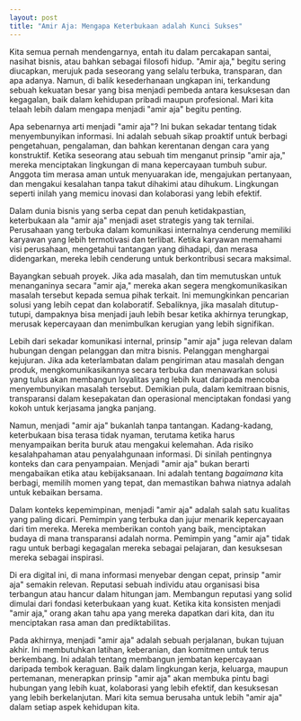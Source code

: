 ```yaml
---
layout: post
title: "Amir Aja: Mengapa Keterbukaan adalah Kunci Sukses"
---
```


Kita semua pernah mendengarnya, entah itu dalam percakapan santai, nasihat bisnis, atau bahkan sebagai filosofi hidup. "Amir aja," begitu sering diucapkan, merujuk pada seseorang yang selalu terbuka, transparan, dan apa adanya. Namun, di balik kesederhanaan ungkapan ini, terkandung sebuah kekuatan besar yang bisa menjadi pembeda antara kesuksesan dan kegagalan, baik dalam kehidupan pribadi maupun profesional. Mari kita telaah lebih dalam mengapa menjadi "amir aja" begitu penting.

Apa sebenarnya arti menjadi "amir aja"? Ini bukan sekadar tentang tidak menyembunyikan informasi. Ini adalah sebuah sikap proaktif untuk berbagi pengetahuan, pengalaman, dan bahkan kerentanan dengan cara yang konstruktif. Ketika seseorang atau sebuah tim menganut prinsip "amir aja," mereka menciptakan lingkungan di mana kepercayaan tumbuh subur. Anggota tim merasa aman untuk menyuarakan ide, mengajukan pertanyaan, dan mengakui kesalahan tanpa takut dihakimi atau dihukum. Lingkungan seperti inilah yang memicu inovasi dan kolaborasi yang lebih efektif.

Dalam dunia bisnis yang serba cepat dan penuh ketidakpastian, keterbukaan ala "amir aja" menjadi aset strategis yang tak ternilai. Perusahaan yang terbuka dalam komunikasi internalnya cenderung memiliki karyawan yang lebih termotivasi dan terlibat. Ketika karyawan memahami visi perusahaan, mengetahui tantangan yang dihadapi, dan merasa didengarkan, mereka lebih cenderung untuk berkontribusi secara maksimal.

Bayangkan sebuah proyek. Jika ada masalah, dan tim memutuskan untuk menanganinya secara "amir aja," mereka akan segera mengkomunikasikan masalah tersebut kepada semua pihak terkait. Ini memungkinkan pencarian solusi yang lebih cepat dan kolaboratif. Sebaliknya, jika masalah ditutup-tutupi, dampaknya bisa menjadi jauh lebih besar ketika akhirnya terungkap, merusak kepercayaan dan menimbulkan kerugian yang lebih signifikan.

Lebih dari sekadar komunikasi internal, prinsip "amir aja" juga relevan dalam hubungan dengan pelanggan dan mitra bisnis. Pelanggan menghargai kejujuran. Jika ada keterlambatan dalam pengiriman atau masalah dengan produk, mengkomunikasikannya secara terbuka dan menawarkan solusi yang tulus akan membangun loyalitas yang lebih kuat daripada mencoba menyembunyikan masalah tersebut. Demikian pula, dalam kemitraan bisnis, transparansi dalam kesepakatan dan operasional menciptakan fondasi yang kokoh untuk kerjasama jangka panjang.

Namun, menjadi "amir aja" bukanlah tanpa tantangan. Kadang-kadang, keterbukaan bisa terasa tidak nyaman, terutama ketika harus menyampaikan berita buruk atau mengakui kelemahan. Ada risiko kesalahpahaman atau penyalahgunaan informasi. Di sinilah pentingnya konteks dan cara penyampaian. Menjadi "amir aja" bukan berarti mengabaikan etika atau kebijaksanaan. Ini adalah tentang *bagaimana* kita berbagi, memilih momen yang tepat, dan memastikan bahwa niatnya adalah untuk kebaikan bersama.

Dalam konteks kepemimpinan, menjadi "amir aja" adalah salah satu kualitas yang paling dicari. Pemimpin yang terbuka dan jujur menarik kepercayaan dari tim mereka. Mereka memberikan contoh yang baik, menciptakan budaya di mana transparansi adalah norma. Pemimpin yang "amir aja" tidak ragu untuk berbagi kegagalan mereka sebagai pelajaran, dan kesuksesan mereka sebagai inspirasi.

Di era digital ini, di mana informasi menyebar dengan cepat, prinsip "amir aja" semakin relevan. Reputasi sebuah individu atau organisasi bisa terbangun atau hancur dalam hitungan jam. Membangun reputasi yang solid dimulai dari fondasi keterbukaan yang kuat. Ketika kita konsisten menjadi "amir aja," orang akan tahu apa yang mereka dapatkan dari kita, dan itu menciptakan rasa aman dan prediktabilitas.

Pada akhirnya, menjadi "amir aja" adalah sebuah perjalanan, bukan tujuan akhir. Ini membutuhkan latihan, keberanian, dan komitmen untuk terus berkembang. Ini adalah tentang membangun jembatan kepercayaan daripada tembok keraguan. Baik dalam lingkungan kerja, keluarga, maupun pertemanan, menerapkan prinsip "amir aja" akan membuka pintu bagi hubungan yang lebih kuat, kolaborasi yang lebih efektif, dan kesuksesan yang lebih berkelanjutan. Mari kita semua berusaha untuk lebih "amir aja" dalam setiap aspek kehidupan kita.
